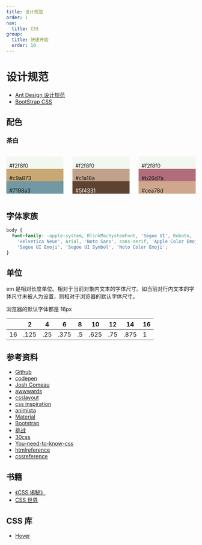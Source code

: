 ```yaml
---
title: 设计规范
order: 1
nav:
  title: CSS
group:
  title: 快速开始
  order: 10
---
```


# 设计规范

- [Ant Design 设计规范](https://ant.design/docs/spec/introduce-cn)
- [BootStrap CSS](https://github.com/twbs/bootstrap/blob/master/dist/css/bootstrap.css)

## 配色

### 茶白

<div style='display:flex'>
  <ul style='list-style:none;flex:1;padding: 0;'>
    <li style='padding: 16px 8px 0 8px;background:#f2f8f0'>#f2f8f0</li>
    <li style='padding: 16px 8px 0 8px;background:#c9a873'>#c9a873</li>
    <li style='padding: 16px 8px 0 8px;background:#7198a3'>#7198a3</li>
  </ul>

  <ul style='list-style:none;flex:1;'>
    <li style='padding: 16px 8px 0 8px;background:#f2f8f0'>#f2f8f0</li>
    <li style='padding: 16px 8px 0 8px;background:#c1a18a'>#c1a18a</li>
    <li style='padding: 16px 8px 0 8px;background:#5f4331;color: white'>#5f4331</li>
  </ul>

  <ul style='list-style:none;flex:1;'>
    <li style='padding: 16px 8px 0 8px;background:#f2f8f0'>#f2f8f0</li>
    <li style='padding: 16px 8px 0 8px;background:#b26d7a'>#b26d7a</li>
    <li style='padding: 16px 8px 0 8px;background:#cea78d'>#cea78d</li>
  </ul>
</div>

## 字体家族

```css
body {
  font-family: -apple-system, BlinkMacSystemFont, 'Segoe UI', Roboto,
    'Helvetica Neue', Arial, 'Noto Sans', sans-serif, 'Apple Color Emoji',
    'Segoe UI Emoji', 'Segoe UI Symbol', 'Noto Color Emoji';
}
```

## 单位

em 是相对长度单位。相对于当前对象内文本的字体尺寸。如当前对行内文本的字体尺寸未被人为设置，则相对于浏览器的默认字体尺寸。

浏览器的默认字体都是 16px

|     | 2    | 4   | 6    | 8   | 10   | 12  | 14   | 16  |
| --- | ---- | --- | ---- | --- | ---- | --- | ---- | --- |
| 16  | .125 | .25 | .375 | .5  | .625 | .75 | .875 | 1   |

## 参考资料

- [Github](https://github.com/zhangxinxu/quiz)
- [codepen](https://codepen.io)
- [Josh Comeau](https://www.joshwcomeau.com/tutorials/)
- [awwwards](https://www.awwwards.com)
- [csslayout](https://csslayout.io)
- [css inspiration](https://chokcoco.github.io/CSS-Inspiration)
- [animista](https://animista.net)
- [Material](https://material-components.github.io/material-components-web-catalog/#/)
- [Bootstrap](https://v3.bootcss.com/components/)
- [挑战](https://css-tricks.com/front-end-challenges/)
- [30css](https://www.30secondsofcode.org/css/s/transform-centering/)
- [You-need-to-know-css](https://lhammer.cn/You-need-to-know-css/#/zh-cn/)
- [htmlreference](https://htmlreference.io/)
- [cssreference](https://cssreference.io/)

## 书籍

- [《CSS 揭秘》](http://play.csssecrets.io/)
- [CSS 世界](https://demo.cssworld.cn/)

## CSS 库

- [Hover](https://github.com/IanLunn/Hover)
